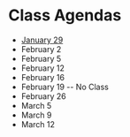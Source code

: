 # Class Agendas
- [January 29](012919.md)
- February 2
- February 5
- February 12
- February 16
- February 19 -- No Class
- February 26
- March 5
- March 9
- March 12
